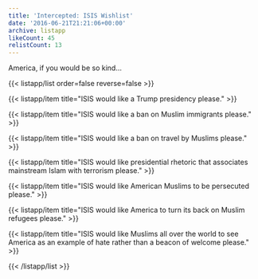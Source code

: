 ```yaml
---
title: 'Intercepted: ISIS Wishlist'
date: '2016-06-21T21:21:06+00:00'
archive: listapp
likeCount: 45
relistCount: 13
---
```


America, if you would be so kind...

<!--more-->

{{< listapp/list order=false reverse=false >}}

   {{< listapp/item title="ISIS would like a Trump presidency please." >}}

   {{< listapp/item title="ISIS would like a ban on Muslim immigrants please." >}}

   {{< listapp/item title="ISIS would like a ban on travel by Muslims please." >}}

   {{< listapp/item title="ISIS would like presidential rhetoric that associates mainstream Islam with terrorism please." >}}

   {{< listapp/item title="ISIS would like American Muslims to be persecuted please." >}}

   {{< listapp/item title="ISIS would like America to turn its back on Muslim refugees please." >}}

   {{< listapp/item title="ISIS would like Muslims all over the world to see America as an example of hate rather than a beacon of welcome please." >}}

{{< /listapp/list >}}
